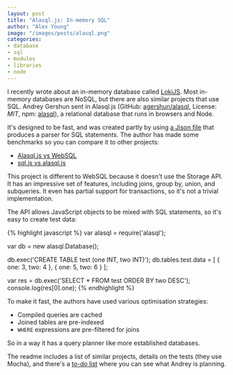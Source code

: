 ```yaml
---
layout: post
title: "Alasql.js: In-memory SQL"
author: "Alex Young"
image: "/images/posts/alasql.png"
categories:
- database
- sql
- modules
- libraries
- node
---
```


I recently wrote about an in-memory database called [LokiJS](http://dailyjs.com/2014/11/04/lokijs/).  Most in-memory databases are NoSQL, but there are also similar projects that use SQL.  Andrey Gershun sent in Alasql.js (GitHub: [agershun/alasql](https://github.com/agershun/alasql), License: _MIT_, npm: [alasql](https://www.npmjs.org/package/alasql)), a relational database that runs in browsers and Node.

It's designed to be fast, and was created partly by using [a Jison file](https://github.com/agershun/alasql/blob/master/src/alasqlparser.jison) that produces a parser for SQL statements.  The author has made some benchmarks so you can compare it to other projects:

* [Alasql.js vs WebSQL](http://jsperf.com/alasql-js-vs-websql)
* [sql.js vs alasql.js](http://jsperf.com/sql-js-vs-alasql-js/4)

This project is different to WebSQL because it doesn't use the Storage API.  It has an impressive set of features, including joins, group by, union, and subqueries.  It even has partial support for transactions, so it's not a trivial implementation.

The API allows JavaScript objects to be mixed with SQL statements, so it's easy to create test data:

{% highlight javascript %}
var alasql = require('alasql');

var db = new alasql.Database();

db.exec('CREATE TABLE test (one INT, two INT)');
db.tables.test.data = [
  { one: 3, two: 4 },
  { one: 5, two: 6 }
];

var res = db.exec('SELECT * FROM test ORDER BY two DESC');
console.log(res[0].one);
{% endhighlight %}

To make it fast, the authors have used various optimisation strategies:

* Compiled queries are cached
* Joined tables are pre-indexed
* `WHERE` expressions are pre-filtered for joins

So in a way it has a query planner like more established databases.

The readme includes a list of similar projects, details on the tests (they use Mocha), and there's a [to-do list](https://github.com/agershun/alasql/blob/master/TODO.md) where you can see what Andrey is planning.

